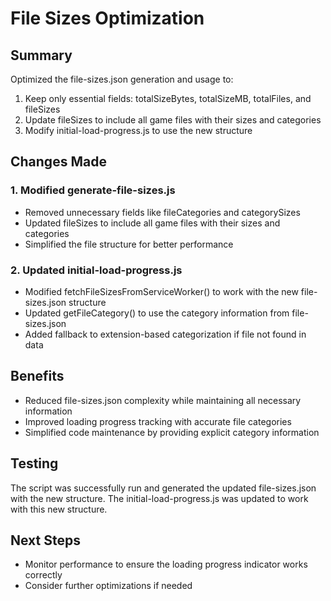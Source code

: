 # File Sizes Optimization

## Summary
Optimized the file-sizes.json generation and usage to:
1. Keep only essential fields: totalSizeBytes, totalSizeMB, totalFiles, and fileSizes
2. Update fileSizes to include all game files with their sizes and categories
3. Modify initial-load-progress.js to use the new structure

## Changes Made

### 1. Modified generate-file-sizes.js
- Removed unnecessary fields like fileCategories and categorySizes
- Updated fileSizes to include all game files with their sizes and categories
- Simplified the file structure for better performance

### 2. Updated initial-load-progress.js
- Modified fetchFileSizesFromServiceWorker() to work with the new file-sizes.json structure
- Updated getFileCategory() to use the category information from file-sizes.json
- Added fallback to extension-based categorization if file not found in data

## Benefits
- Reduced file-sizes.json complexity while maintaining all necessary information
- Improved loading progress tracking with accurate file categories
- Simplified code maintenance by providing explicit category information

## Testing
The script was successfully run and generated the updated file-sizes.json with the new structure. The initial-load-progress.js was updated to work with this new structure.

## Next Steps
- Monitor performance to ensure the loading progress indicator works correctly
- Consider further optimizations if needed